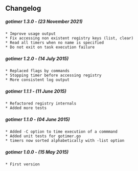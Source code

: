 ## Changelog

##### gotimer 1.3.0 - (23 November 2021)

    * Improve usage output
    * Fix accessing non existent registry keys (list, clear)
    * Read all timers when no name is specified
    * Do not exit on task execution failure
 
##### gotimer 1.2.0 - (14 July 2015)

    * Replaced flags by commands
    * Stopping timer before accessing registry
    * More consistent log output
 
##### gotimer 1.1.1 - (11 June 2015)

    * Refactored registry internals
    * Added more tests

##### gotimer 1.1.0 - (04 June 2015)

    * Added -C option to time execution of a commmand 
    * Added unit tests for gotimer.go
    * timers now sorted alphabetically with -list option

##### gotimer 1.0.0 - (15 May 2015)

    * First version
